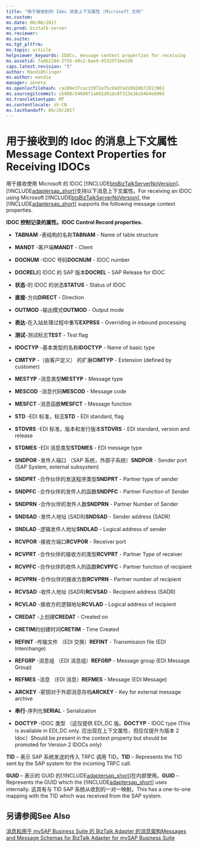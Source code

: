 ```yaml
---
title: "用于接收到的 Idoc 消息上下文属性 |Microsoft 文档"
ms.custom: 
ms.date: 06/08/2017
ms.prod: biztalk-server
ms.reviewer: 
ms.suite: 
ms.tgt_pltfrm: 
ms.topic: article
helpviewer_keywords: IDOCs, message context properties for receiving
ms.assetid: fadb2284-2f55-49c2-bae9-95325f1be539
caps.latest.revision: "5"
author: MandiOhlinger
ms.author: mandia
manager: anneta
ms.openlocfilehash: ca289e37cac15972e75c69d7ad20928b72911963
ms.sourcegitcommit: cb908c540d8f1a692d01dc8f313e16cb4b4e696d
ms.translationtype: MT
ms.contentlocale: zh-CN
ms.lasthandoff: 09/20/2017
---
```

# <a name="message-context-properties-for-receiving-idocs"></a><span data-ttu-id="549df-102">用于接收到的 Idoc 的消息上下文属性</span><span class="sxs-lookup"><span data-stu-id="549df-102">Message Context Properties for Receiving IDOCs</span></span>
<span data-ttu-id="549df-103">用于接收使用 Microsoft 的 IDOC [!INCLUDE[btsBizTalkServerNoVersion](../../includes/btsbiztalkservernoversion-md.md)]、[!INCLUDE[adaptersap_short](../../includes/adaptersap-short-md.md)]支持以下消息上下文属性。</span><span class="sxs-lookup"><span data-stu-id="549df-103">For receiving an IDOC using Microsoft [!INCLUDE[btsBizTalkServerNoVersion](../../includes/btsbiztalkservernoversion-md.md)], the [!INCLUDE[adaptersap_short](../../includes/adaptersap-short-md.md)] supports the following message context properties.</span></span>  
  
 <span data-ttu-id="549df-104">**IDOC 控制记录的属性。**</span><span class="sxs-lookup"><span data-stu-id="549df-104">**IDOC Control Record properties.**</span></span>  
  
-   <span data-ttu-id="549df-105">**TABNAM** -表结构的名称</span><span class="sxs-lookup"><span data-stu-id="549df-105">**TABNAM** - Name of table structure</span></span>  
  
-   <span data-ttu-id="549df-106">**MANDT** -客户端</span><span class="sxs-lookup"><span data-stu-id="549df-106">**MANDT** - Client</span></span>  
  
-   <span data-ttu-id="549df-107">**DOCNUM** -IDOC 号码</span><span class="sxs-lookup"><span data-stu-id="549df-107">**DOCNUM** - IDOC number</span></span>  
  
-   <span data-ttu-id="549df-108">**DOCREL**的 IDOC 的 SAP 版本</span><span class="sxs-lookup"><span data-stu-id="549df-108">**DOCREL** - SAP Release for IDOC</span></span>  
  
-   <span data-ttu-id="549df-109">**状态**-的 IDOC 的状态</span><span class="sxs-lookup"><span data-stu-id="549df-109">**STATUS** - Status of IDOC</span></span>  
  
-   <span data-ttu-id="549df-110">**直接**-方向</span><span class="sxs-lookup"><span data-stu-id="549df-110">**DIRECT** - Direction</span></span>  
  
-   <span data-ttu-id="549df-111">**OUTMOD** -输出模式</span><span class="sxs-lookup"><span data-stu-id="549df-111">**OUTMOD** - Output mode</span></span>  
  
-   <span data-ttu-id="549df-112">**表达**-在入站处理过程中重写</span><span class="sxs-lookup"><span data-stu-id="549df-112">**EXPRSS** - Overriding in inbound processing</span></span>  
  
-   <span data-ttu-id="549df-113">**测试**-测试标志</span><span class="sxs-lookup"><span data-stu-id="549df-113">**TEST** - Test flag</span></span>  
  
-   <span data-ttu-id="549df-114">**IDOCTYP** -基本类型的名称</span><span class="sxs-lookup"><span data-stu-id="549df-114">**IDOCTYP** - Name of basic type</span></span>  
  
-   <span data-ttu-id="549df-115">**CIMTYP** -（由客户定义） 的扩展</span><span class="sxs-lookup"><span data-stu-id="549df-115">**CIMTYP** - Extension (defined by customer)</span></span>  
  
-   <span data-ttu-id="549df-116">**MESTYP** -消息类型</span><span class="sxs-lookup"><span data-stu-id="549df-116">**MESTYP** - Message type</span></span>  
  
-   <span data-ttu-id="549df-117">**MESCOD** -消息代码</span><span class="sxs-lookup"><span data-stu-id="549df-117">**MESCOD** - Message code</span></span>  
  
-   <span data-ttu-id="549df-118">**MESFCT** -消息函数</span><span class="sxs-lookup"><span data-stu-id="549df-118">**MESFCT** - Message function</span></span>  
  
-   <span data-ttu-id="549df-119">**STD** -EDI 标准，标志</span><span class="sxs-lookup"><span data-stu-id="549df-119">**STD** - EDI standard, flag</span></span>  
  
-   <span data-ttu-id="549df-120">**STDVRS** -EDI 标准，版本和发行版本</span><span class="sxs-lookup"><span data-stu-id="549df-120">**STDVRS** - EDI standard, version and release</span></span>  
  
-   <span data-ttu-id="549df-121">**STDMES** -EDI 消息类型</span><span class="sxs-lookup"><span data-stu-id="549df-121">**STDMES** - EDI message type</span></span>  
  
-   <span data-ttu-id="549df-122">**SNDPOR** -发件人端口 （SAP 系统，外部子系统）</span><span class="sxs-lookup"><span data-stu-id="549df-122">**SNDPOR** - Sender port (SAP System, external subsystem)</span></span>  
  
-   <span data-ttu-id="549df-123">**SNDPRT** -合作伙伴的发送程序类型</span><span class="sxs-lookup"><span data-stu-id="549df-123">**SNDPRT** - Partner type of sender</span></span>  
  
-   <span data-ttu-id="549df-124">**SNDPFC** -合作伙伴的发件人的函数</span><span class="sxs-lookup"><span data-stu-id="549df-124">**SNDPFC** - Partner Function of Sender</span></span>  
  
-   <span data-ttu-id="549df-125">**SNDPRN** -合作伙伴的发件人数</span><span class="sxs-lookup"><span data-stu-id="549df-125">**SNDPRN** - Partner Number of Sender</span></span>  
  
-   <span data-ttu-id="549df-126">**SNDSAD** -发件人地址 (SADR)</span><span class="sxs-lookup"><span data-stu-id="549df-126">**SNDSAD** - Sender address (SADR)</span></span>  
  
-   <span data-ttu-id="549df-127">**SNDLAD** -逻辑发件人地址</span><span class="sxs-lookup"><span data-stu-id="549df-127">**SNDLAD** - Logical address of sender</span></span>  
  
-   <span data-ttu-id="549df-128">**RCVPOR** -接收方端口</span><span class="sxs-lookup"><span data-stu-id="549df-128">**RCVPOR** - Receiver port</span></span>  
  
-   <span data-ttu-id="549df-129">**RCVPRT** -合作伙伴的接收方的类型</span><span class="sxs-lookup"><span data-stu-id="549df-129">**RCVPRT** - Partner Type of receiver</span></span>  
  
-   <span data-ttu-id="549df-130">**RCVPFC** -合作伙伴的收件人的函数</span><span class="sxs-lookup"><span data-stu-id="549df-130">**RCVPFC** - Partner function of recipient</span></span>  
  
-   <span data-ttu-id="549df-131">**RCVPRN** -合作伙伴的接收方数</span><span class="sxs-lookup"><span data-stu-id="549df-131">**RCVPRN** - Partner number of recipient</span></span>  
  
-   <span data-ttu-id="549df-132">**RCVSAD** -收件人地址 (SADR)</span><span class="sxs-lookup"><span data-stu-id="549df-132">**RCVSAD** - Recipient address (SADR)</span></span>  
  
-   <span data-ttu-id="549df-133">**RCVLAD** -接收方的逻辑地址</span><span class="sxs-lookup"><span data-stu-id="549df-133">**RCVLAD** - Logical address of recipient</span></span>  
  
-   <span data-ttu-id="549df-134">**CREDAT** -上创建</span><span class="sxs-lookup"><span data-stu-id="549df-134">**CREDAT** - Created on</span></span>  
  
-   <span data-ttu-id="549df-135">**CRETIM**的创建时间</span><span class="sxs-lookup"><span data-stu-id="549df-135">**CRETIM** - Time Created</span></span>  
  
-   <span data-ttu-id="549df-136">**REFINT** -传输文件 （EDI 交换）</span><span class="sxs-lookup"><span data-stu-id="549df-136">**REFINT** - Transmission file (EDI Interchange)</span></span>  
  
-   <span data-ttu-id="549df-137">**REFGRP** -消息组 （EDI 消息组）</span><span class="sxs-lookup"><span data-stu-id="549df-137">**REFGRP** - Message group (EDI Message Group)</span></span>  
  
-   <span data-ttu-id="549df-138">**REFMES** -消息 （EDI 消息）</span><span class="sxs-lookup"><span data-stu-id="549df-138">**REFMES** - Message (EDI Message)</span></span>  
  
-   <span data-ttu-id="549df-139">**ARCKEY** -密钥对于外部消息存档</span><span class="sxs-lookup"><span data-stu-id="549df-139">**ARCKEY** - Key for external message archive</span></span>  
  
-   <span data-ttu-id="549df-140">**串行**-序列化</span><span class="sxs-lookup"><span data-stu-id="549df-140">**SERIAL** - Serialization</span></span>  
  
-   <span data-ttu-id="549df-141">**DOCTYP** -IDOC 类型 （这仅提供 EDI_DC 版。</span><span class="sxs-lookup"><span data-stu-id="549df-141">**DOCTYP** - IDOC type (This is available in EDI_DC only.</span></span> <span data-ttu-id="549df-142">应出现在上下文属性，但应仅提升为版本 2 Idoc）</span><span class="sxs-lookup"><span data-stu-id="549df-142">Should be present in the context property but should be promoted for Version 2 IDOCs only)</span></span>  
  
 <span data-ttu-id="549df-143">**TID** – 表示 SAP 系统发送的传入 TRFC 调用 TID。</span><span class="sxs-lookup"><span data-stu-id="549df-143">**TID** – Represents the TID sent by the SAP system for the incoming TRFC call.</span></span>  
  
 <span data-ttu-id="549df-144">**GUID** – 表示的 GUID 的[!INCLUDE[adaptersap_short](../../includes/adaptersap-short-md.md)]在内部使用。</span><span class="sxs-lookup"><span data-stu-id="549df-144">**GUID** – Represents the GUID which the [!INCLUDE[adaptersap_short](../../includes/adaptersap-short-md.md)] uses internally.</span></span> <span data-ttu-id="549df-145">这具有与 TID SAP 系统从收到的一对一映射。</span><span class="sxs-lookup"><span data-stu-id="549df-145">This has a one-to-one mapping with the TID which was received from the SAP system.</span></span>  
  
## <a name="see-also"></a><span data-ttu-id="549df-146">另请参阅</span><span class="sxs-lookup"><span data-stu-id="549df-146">See Also</span></span>  
 [<span data-ttu-id="549df-147">消息和用于 mySAP Business Suite 的 BizTalk Adapter 的消息架构</span><span class="sxs-lookup"><span data-stu-id="549df-147">Messages and Message Schemas for BizTalk Adapter for mySAP Business Suite</span></span>](../../adapters-and-accelerators/adapter-sap/messages-and-message-schemas-for-biztalk-adapter-for-mysap-business-suite.md)